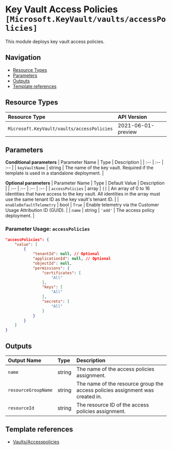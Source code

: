 # Key Vault Access Policies `[Microsoft.KeyVault/vaults/accessPolicies]`

This module deploys key vault access policies.

## Navigation

- [Resource Types](#Resource-Types)
- [Parameters](#Parameters)
- [Outputs](#Outputs)
- [Template references](#Template-references)

## Resource Types

| Resource Type | API Version |
| :-- | :-- |
| `Microsoft.KeyVault/vaults/accessPolicies` | 2021-06-01-preview |

## Parameters

**Conditional parameters**
| Parameter Name | Type | Description |
| :-- | :-- | :-- |
| `keyVaultName` | string | The name of the key vault. Required if the template is used in a standalone deployment. |

**Optional parameters**
| Parameter Name | Type | Default Value | Description |
| :-- | :-- | :-- | :-- |
| `accessPolicies` | array | `[]` | An array of 0 to 16 identities that have access to the key vault. All identities in the array must use the same tenant ID as the key vault's tenant ID. |
| `enableDefaultTelemetry` | bool | `True` | Enable telemetry via the Customer Usage Attribution ID (GUID). |
| `name` | string | `'add'` | The access policy deployment. |


### Parameter Usage: `accessPolicies`

```json
"accessPolicies": {
    "value": [
        {
            "tenantId": null, // Optional
            "applicationId": null, // Optional
            "objectId": null,
            "permissions": {
                "certificates": [
                    "All"
                ],
                "keys": [
                    "All"
                ],
                "secrets": [
                    "All"
                ]
            }
        }
    ]
}
```

## Outputs

| Output Name | Type | Description |
| :-- | :-- | :-- |
| `name` | string | The name of the access policies assignment. |
| `resourceGroupName` | string | The name of the resource group the access policies assignment was created in. |
| `resourceId` | string | The resource ID of the access policies assignment. |

## Template references

- [Vaults/Accesspolicies](https://docs.microsoft.com/en-us/azure/templates/Microsoft.KeyVault/2021-06-01-preview/vaults/accessPolicies)
